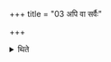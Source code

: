 +++
title = "03 अपि वा सर्वैः"

+++

<details><summary>थिते</summary>

अपि वा सर्वैः सर्वतः ३
</details>
